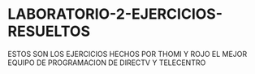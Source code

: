 # LABORATORIO-2-EJERCICIOS-RESUELTOS
ESTOS SON LOS EJERCICIOS HECHOS POR THOMI Y ROJO EL MEJOR EQUIPO DE PROGRAMACION DE DIRECTV Y TELECENTRO
